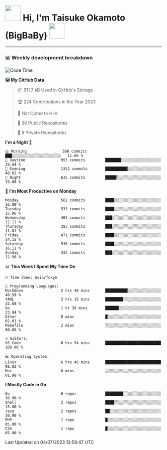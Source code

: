 <!-- Title -->
<h1>
    <img src="https://media.tenor.com/TlyRveJkgo4AAAAi/cloud-cloud-strife.gif" width="50"/> 
    Hi, I'm Taisuke Okamoto (BigBaBy) 
    <img src="https://media.tenor.com/TlyRveJkgo4AAAAi/cloud-cloud-strife.gif" width="50"/>
</h1>

---

<h3> 📊 Weekly development breakdown </h3>
<!-- waka-readme-stats -->

<!--START_SECTION:waka-->
![Code Time](http://img.shields.io/badge/Code%20Time-1%2C568%20hrs%2029%20mins-blue)

**🐱 My GitHub Data** 

> 📦 611.7 kB Used in GitHub's Storage 
 > 
> 🏆 224 Contributions in the Year 2023
 > 
> 🚫 Not Opted to Hire
 > 
> 📜 30 Public Repositories 
 > 
> 🔑 6 Private Repositories 
 > 
**I'm a Night 🦉** 

```text
🌞 Morning                388 commits         ███░░░░░░░░░░░░░░░░░░░░░░   11.66 % 
🌆 Daytime                953 commits         ███████░░░░░░░░░░░░░░░░░░   28.64 % 
🌃 Evening                1352 commits        ██████████░░░░░░░░░░░░░░░   40.62 % 
🌙 Night                  635 commits         █████░░░░░░░░░░░░░░░░░░░░   19.08 % 
```
📅 **I'm Most Productive on Monday** 

```text
Monday                   562 commits         ████░░░░░░░░░░░░░░░░░░░░░   16.89 % 
Tuesday                  531 commits         ████░░░░░░░░░░░░░░░░░░░░░   15.96 % 
Wednesday                403 commits         ███░░░░░░░░░░░░░░░░░░░░░░   12.11 % 
Thursday                 393 commits         ███░░░░░░░░░░░░░░░░░░░░░░   11.81 % 
Friday                   471 commits         ████░░░░░░░░░░░░░░░░░░░░░   14.15 % 
Saturday                 536 commits         ████░░░░░░░░░░░░░░░░░░░░░   16.11 % 
Sunday                   432 commits         ███░░░░░░░░░░░░░░░░░░░░░░   12.98 % 
```


📊 **This Week I Spent My Time On** 

```text
🕑︎ Time Zone: Asia/Tokyo

💬 Programming Languages: 
Markdown                 2 hrs 48 mins       ██████████░░░░░░░░░░░░░░░   40.59 % 
YAML                     2 hrs 15 mins       ████████░░░░░░░░░░░░░░░░░   32.68 % 
Go                       1 hr 38 mins        ██████░░░░░░░░░░░░░░░░░░░   23.84 % 
Other                    8 mins              █░░░░░░░░░░░░░░░░░░░░░░░░   02.01 % 
Makefile                 2 mins              ░░░░░░░░░░░░░░░░░░░░░░░░░   00.65 % 

🔥 Editors: 
VS Code                  6 hrs 54 mins       █████████████████████████   100.00 % 

💻 Operating System: 
Linux                    6 hrs 46 mins       █████████████████████████   98.02 % 
Mac                      8 mins              ░░░░░░░░░░░░░░░░░░░░░░░░░   01.98 % 
```

**I Mostly Code in Go** 

```text
Go                       6 repos             ████████░░░░░░░░░░░░░░░░░   30.00 % 
Shell                    3 repos             ████░░░░░░░░░░░░░░░░░░░░░   15.00 % 
Java                     2 repos             ██░░░░░░░░░░░░░░░░░░░░░░░   10.00 % 
PHP                      1 repo              █░░░░░░░░░░░░░░░░░░░░░░░░   05.00 % 
CSS                      1 repo              █░░░░░░░░░░░░░░░░░░░░░░░░   05.00 % 
```




 Last Updated on 04/07/2023 13:58:47 UTC
<!--END_SECTION:waka-->
